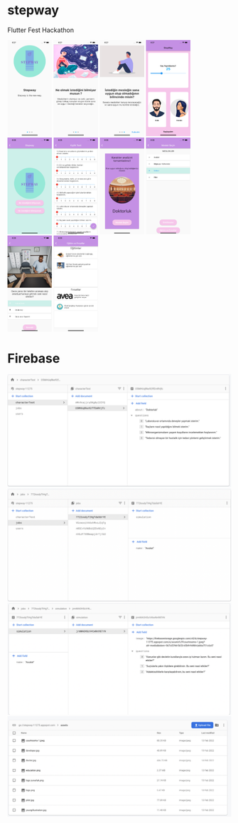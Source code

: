 # stepway
 Flutter Fest Hackathon

<img src="images/app1.png" alt="drawing" width="100"/>
<img src="images/app2.png" alt="drawing" width="100"/>
<img src="images/app3.png" alt="drawing" width="100"/>
<img src="images/app4.png" alt="drawing" width="100"/>
<img src="images/app5.png" alt="drawing" width="100"/>
<img src="images/app6.png" alt="drawing" width="100"/>
<img src="images/app7.png" alt="drawing" width="100"/>
<img src="images/app8.png" alt="drawing" width="100"/>
<img src="images/app9.png" alt="drawing" width="100"/>
<img src="images/app10.png" alt="drawing" width="100"/>



# Firebase
![Firebase1](images/firebase1.png)
![Firebase2](images/firebase2.png)
![Firebase3](images/firebase3.png)
![Firebase4](images/firebase4.png)